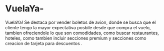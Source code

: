# VuelaYa-
VuelaYa! Se destaca por vender boletos de avion, donde se busca que el cliente tengo la mayor expectativa posbile desde que compra el vuelo, tambien ofreciendole lo que son comodidades, como buscar restaurantes, hoteles, como tambien incluir secciones premium y secciones como creacion de tarjeta para descuentos .
